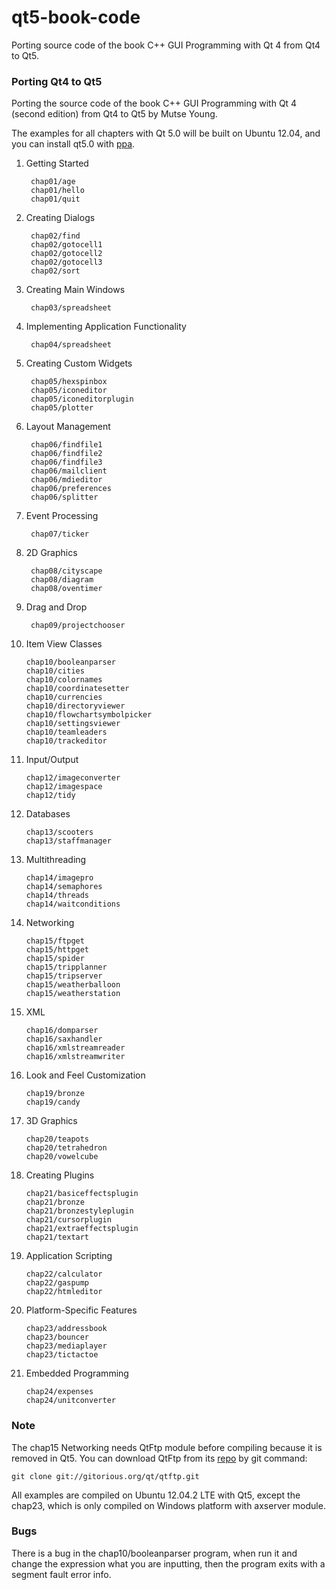 qt5-book-code
=============

Porting source code of the book C++ GUI Programming with Qt 4 from Qt4 to Qt5.

### Porting Qt4 to Qt5

Porting the source code of the book C++ GUI Programming with Qt 4 (second edition) from Qt4 to Qt5 by Mutse Young.

The examples for all chapters with Qt 5.0 will be built on Ubuntu 12.04, and you can install qt5.0 with [ppa](http://developer.ubuntu.com/get-started/gomobile/).

1. Getting Started

        chap01/age
        chap01/hello
        chap01/quit

2. Creating Dialogs

        chap02/find
        chap02/gotocell1
        chap02/gotocell2
        chap02/gotocell3
        chap02/sort

3. Creating Main Windows

        chap03/spreadsheet

4. Implementing Application Functionality

        chap04/spreadsheet

5. Creating Custom Widgets

        chap05/hexspinbox
        chap05/iconeditor
        chap05/iconeditorplugin
        chap05/plotter

6. Layout Management

        chap06/findfile1
        chap06/findfile2
        chap06/findfile3
        chap06/mailclient
        chap06/mdieditor
        chap06/preferences
        chap06/splitter

7. Event Processing

        chap07/ticker

8. 2D Graphics

        chap08/cityscape
        chap08/diagram
        chap08/oventimer

9. Drag and Drop

        chap09/projectchooser

10. Item View Classes

        chap10/booleanparser
        chap10/cities
        chap10/colornames
        chap10/coordinatesetter
        chap10/currencies
        chap10/directoryviewer
        chap10/flowchartsymbolpicker
        chap10/settingsviewer
        chap10/teamleaders
        chap10/trackeditor

12. Input/Output

        chap12/imageconverter
        chap12/imagespace
        chap12/tidy

13. Databases

        chap13/scooters
        chap13/staffmanager

14. Multithreading

        chap14/imagepro
        chap14/semaphores
        chap14/threads
        chap14/waitconditions

15. Networking

        chap15/ftpget
        chap15/httpget
        chap15/spider
        chap15/tripplanner
        chap15/tripserver
        chap15/weatherballoon
        chap15/weatherstation

16. XML

        chap16/domparser
        chap16/saxhandler
        chap16/xmlstreamreader
        chap16/xmlstreamwriter

19. Look and Feel Customization

        chap19/bronze
        chap19/candy

20. 3D Graphics

        chap20/teapots
        chap20/tetrahedron
        chap20/vowelcube

21. Creating Plugins

        chap21/basiceffectsplugin
        chap21/bronze
        chap21/bronzestyleplugin
        chap21/cursorplugin
        chap21/extraeffectsplugin
        chap21/textart

22. Application Scripting

        chap22/calculator
        chap22/gaspump
        chap22/htmleditor

23. Platform-Specific Features

        chap23/addressbook
        chap23/bouncer
        chap23/mediaplayer
        chap23/tictactoe

24. Embedded Programming

        chap24/expenses
        chap24/unitconverter

### Note

The chap15 Networking needs QtFtp module before compiling because it is removed in Qt5. You can download QtFtp from its [repo](git://gitorious.org/qt/qtftp.git) by git command:

	git clone git://gitorious.org/qt/qtftp.git

All examples are compiled on Ubuntu 12.04.2 LTE with Qt5, except the chap23,
which is only compiled on Windows platform with axserver module.

### Bugs

There is a bug in the chap10/booleanparser program, when run it and change the expression what you are inputting, then the program exits with a segment fault error info.

